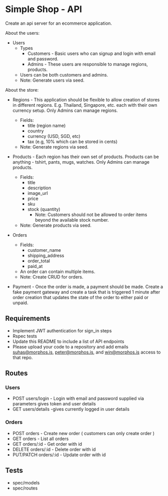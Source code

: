 # Simple Shop - API

Create an api server for an ecommerce application.

About the users:

- Users
  - Types
    - Customers - Basic users who can signup and login with email and password.
    - Admins - These users are responsible to manage regions, products.
  - Users can be both customers and admins.
  - Note: Generate users via seed.

About the store:

- Regions - This application should be flexible to allow creation of stores in different regions. E.g. Thailand, Singapore, etc. each with their own currency setup. Only Admins can manage regions.
  - Fields:
    - title (region name)
    - country
    - currency (USD, SGD, etc)
    - tax (e.g, 10% which can be stored in cents)
  - Note: Generate regions via seed.

- Products - Each region has their own set of products. Products can be anything - tshirt, pants, mugs, watches. Only Admins can manage products.
  - Fields:
    - title
    - description
    - image_url
    - price
    - sku
    - stock (quantity)
      - Note: Customers should not be allowed to order items beyond the available stock number.
  - Note: Generate products via seed.

- Orders
  - Fields:
    - customer_name
    - shipping_address
    - order_total
    - paid_at
  - An order can contain multiple items.
  - Note: Create CRUD for orders.

- Payment - Once the order is made, a payment should be made. Create a fake payment gateway and create a task that is triggered 1 minute after order creation that updates the state of the order to either paid or unpaid.


## Requirements

- Implement JWT authentication for sign_in steps
- Rspec tests
- Update this README to include a list of API endpoints
- Please upload your code to a repository and add emails suhas@morphos.is, peter@morphos.is, and win@morphos.is access to that repo.

## Routes
### Users
- POST        users/login - Login with email and password supplied via parameters gives token and user details
- GET         users/details    -gives currently logged in user details

### Orders
- POST        orders      - Create new order ( customers can only create order )
- GET         orders      - List all orders
- GET         orders/:id  - Get order with id
- DELETE      orders/:id  - Delete order with id
- PUT/PATCH   orders/:id  - Update order with id

## Tests
- spec/models
- spec/routes